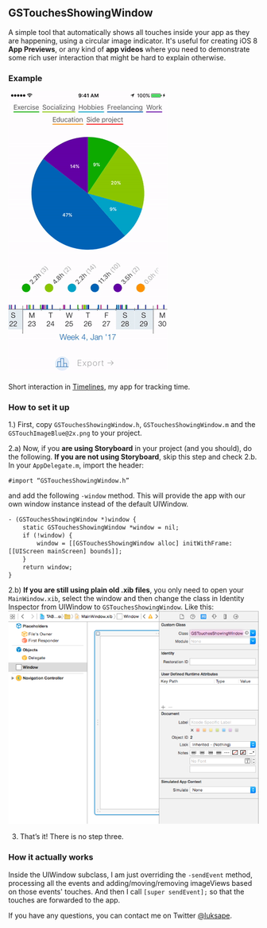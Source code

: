 ## GSTouchesShowingWindow

A simple tool that automatically shows all touches inside your app as they are happening, using a circular image indicator. It's useful for creating iOS 8 **App Previews**, or any kind of **app videos** where you need to demonstrate some rich user interaction that might be hard to explain otherwise.

### Example

<img src="TouchesPreviewTimelines.gif" width="320px">

Short interaction in [Timelines](http://timelinesapp.io), my app for tracking time.

### How to set it up

1.) First, copy `GSTouchesShowingWindow.h`, `GSTouchesShowingWindow.m` and the `GSTouchImageBlue@2x.png` to your project.

2.a) Now, if you **are using Storyboard** in your project (and you should), do the following. **If you are not using Storyboard**, skip this step and check 2.b.<br>
In your `AppDelegate.m`, import the header:
```
#import “GSTouchesShowingWindow.h”
```
and add the following `-window` method. This will provide the app with our own window instance instead of the default UIWindow.
```
- (GSTouchesShowingWindow *)window {
    static GSTouchesShowingWindow *window = nil;
    if (!window) {
        window = [[GSTouchesShowingWindow alloc] initWithFrame:[[UIScreen mainScreen] bounds]];
    }
    return window;
}
```
2.b) **If you are still using plain old .xib files**, you only need to open your `MainWindow.xib`, select the window and then change the class in Identity Inspector from UIWindow to `GSTouchesShowingWindow`. Like this:
<img src="xib_instructions.png" width="696px">

3. That’s it! There is no step three.

### How it actually works

Inside the UIWindow subclass, I am just overriding the `-sendEvent` method, processing all the events and adding/moving/removing imageViews based on those events' touches. And then I call `[super sendEvent];` so that the touches are forwarded to the app.

If you have any questions, you can contact me on Twitter [@luksape](http://twitter.com/luksape).

